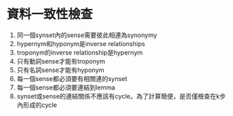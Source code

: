 # 資料一致性檢查

1. 同一個synset內的sense需要彼此相連為synonymy
2. hypernym和hyponym是inverse relationships
3. troponym的inverse relationship是hypernym
4. 只有動詞sense才能有troponym
5. 只有名詞sense才能有hyponym
6. 每一個sense都必須要有相關連的synset
7. 每一個sense都必須要連結到lemma
8. synset或sense的連結關係不應該有cycle。為了計算簡便，是否僅檢查在k步內形成的cycle

